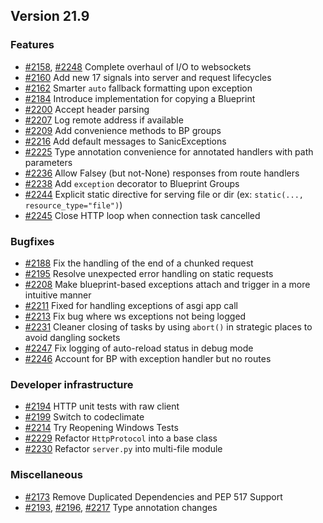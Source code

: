 ## Version 21.9

### Features
- [#2158](https://github.com/sanic-org/sanic/pull/2158), [#2248](https://github.com/sanic-org/sanic/pull/2248) Complete overhaul of I/O to websockets
- [#2160](https://github.com/sanic-org/sanic/pull/2160) Add new 17 signals into server and request lifecycles
- [#2162](https://github.com/sanic-org/sanic/pull/2162) Smarter `auto` fallback formatting upon exception
- [#2184](https://github.com/sanic-org/sanic/pull/2184) Introduce implementation for copying a Blueprint
- [#2200](https://github.com/sanic-org/sanic/pull/2200) Accept header parsing
- [#2207](https://github.com/sanic-org/sanic/pull/2207) Log remote address if available
- [#2209](https://github.com/sanic-org/sanic/pull/2209) Add convenience methods to BP groups
- [#2216](https://github.com/sanic-org/sanic/pull/2216) Add default messages to SanicExceptions
- [#2225](https://github.com/sanic-org/sanic/pull/2225) Type annotation convenience for annotated handlers with path parameters
- [#2236](https://github.com/sanic-org/sanic/pull/2236) Allow Falsey (but not-None) responses from route handlers
- [#2238](https://github.com/sanic-org/sanic/pull/2238) Add `exception` decorator to Blueprint Groups
- [#2244](https://github.com/sanic-org/sanic/pull/2244) Explicit static directive for serving file or dir (ex: `static(..., resource_type="file")`)
- [#2245](https://github.com/sanic-org/sanic/pull/2245) Close HTTP loop when connection task cancelled

### Bugfixes
- [#2188](https://github.com/sanic-org/sanic/pull/2188) Fix the handling of the end of a chunked request
- [#2195](https://github.com/sanic-org/sanic/pull/2195) Resolve unexpected error handling on static requests
- [#2208](https://github.com/sanic-org/sanic/pull/2208) Make blueprint-based exceptions attach and trigger in a more intuitive manner
- [#2211](https://github.com/sanic-org/sanic/pull/2211) Fixed for handling exceptions of asgi app call
- [#2213](https://github.com/sanic-org/sanic/pull/2213) Fix bug where ws exceptions not being logged
- [#2231](https://github.com/sanic-org/sanic/pull/2231) Cleaner closing of tasks by using `abort()` in strategic places to avoid dangling sockets
- [#2247](https://github.com/sanic-org/sanic/pull/2247) Fix logging of auto-reload status in debug mode
- [#2246](https://github.com/sanic-org/sanic/pull/2246) Account for BP with exception handler but no routes

### Developer infrastructure  
- [#2194](https://github.com/sanic-org/sanic/pull/2194) HTTP unit tests with raw client
- [#2199](https://github.com/sanic-org/sanic/pull/2199) Switch to codeclimate
- [#2214](https://github.com/sanic-org/sanic/pull/2214) Try Reopening Windows Tests
- [#2229](https://github.com/sanic-org/sanic/pull/2229) Refactor `HttpProtocol` into a base class
- [#2230](https://github.com/sanic-org/sanic/pull/2230) Refactor `server.py` into multi-file module

### Miscellaneous
- [#2173](https://github.com/sanic-org/sanic/pull/2173) Remove Duplicated Dependencies and PEP 517 Support 
- [#2193](https://github.com/sanic-org/sanic/pull/2193), [#2196](https://github.com/sanic-org/sanic/pull/2196), [#2217](https://github.com/sanic-org/sanic/pull/2217) Type annotation changes



